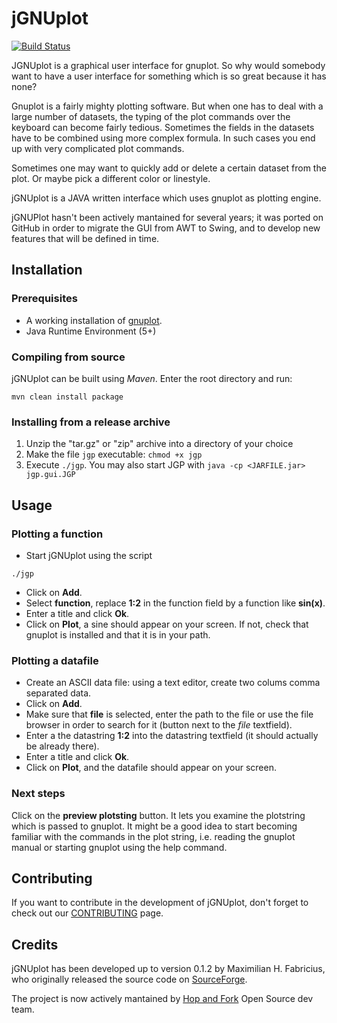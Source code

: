 # jGNUplot #
[![Build Status](https://travis-ci.org/hopandfork/jgnuplot.svg?branch=master)](https://travis-ci.org/hopandfork/jgnuplot)

JGNUplot is a graphical user interface for gnuplot. So why would somebody
want to have a user interface for something which is so great because it has
none?

Gnuplot is a fairly mighty plotting software. But when one has to deal with a
large number of datasets, the typing of the plot commands over the keyboard
can become fairly tedious. Sometimes the fields in the datasets have to be
combined using more complex formula. In such cases you end up with very
complicated plot commands.

Sometimes one may want to quickly add or delete a certain dataset from the
plot. Or maybe pick a different color or linestyle.

jGNUplot is a JAVA written interface which uses gnuplot as plotting engine.

jGNUPlot hasn't been actively mantained for several years; it was ported
on GitHub in order to migrate the GUI from AWT to Swing, and to develop new
features that will be defined in time.

## Installation ##
### Prerequisites ###
- A working installation of [gnuplot](http://www.gnuplot.info).
- Java Runtime Environment (5+)

### Compiling from source  ###
jGNUplot can be built using *Maven*. Enter the root directory and run:

	mvn clean install package

### Installing from a release archive ###
1. Unzip the "tar.gz" or "zip" archive into a directory of your choice
2. Make the file `jgp` executable: `chmod +x jgp`
3. Execute `./jgp`. You may also start JGP with `java -cp <JARFILE.jar>
jgp.gui.JGP`

## Usage ##
### Plotting a function ###
- Start jGNUplot using the script

```
./jgp
```

- Click on **Add**.
- Select **function**, replace **1:2** in the function field by a function like
  **sin(x)**.
- Enter a title and click **Ok**.
- Click on **Plot**, a sine should appear on your screen. If not, check that
  gnuplot is installed and that it is in your path. 

### Plotting a datafile ###
- Create an ASCII data file: using a text editor, create two colums comma
  separated data.
- Click on **Add**.
- Make sure that **file** is selected, enter the path to the file or use the
  file browser in order to search for it (button next to the *file* textfield).
- Enter a the datastring **1:2** into the datastring textfield (it should
  actually be already there).
- Enter a title and click **Ok**.
- Click on **Plot**, and the datafile should appear on your screen. 

### Next steps ###
Click on the **preview plotsting** button. It lets you examine the plotstring
which is passed to gnuplot. It might be a good idea to start becoming familiar
with the commands in the plot string, i.e. reading the gnuplot manual or
starting gnuplot using the help command.

## Contributing ##
If you want to contribute in the development of jGNUplot, don't forget to check
out our [CONTRIBUTING](https://github.com/hopandfork/jgnuplot/blob/master/CONTRIBUTING.md)
page.

## Credits ##
jGNUplot has been developed up to version 0.1.2 by Maximilian H. Fabricius, who
originally released the source code on
[SourceForge](http://jgp.sourceforge.net).

The project is now actively mantained by 
[Hop and Fork](https://www.hopandfork.org) Open Source dev team.
